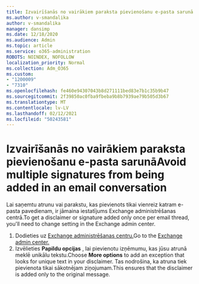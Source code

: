 ```yaml
---
title: Izvairīšanās no vairākiem paraksta pievienošanu e-pasta sarunā
ms.author: v-smandalika
author: v-smandalika
manager: dansimp
ms.date: 12/18/2020
ms.audience: Admin
ms.topic: article
ms.service: o365-administration
ROBOTS: NOINDEX, NOFOLLOW
localization_priority: Normal
ms.collection: Adm_O365
ms.custom:
- "1200009"
- "7310"
ms.openlocfilehash: fe460e94307043b8d271111bed83e7b1c35b9b47
ms.sourcegitcommit: 2f39850ac0fba9fbeba9b8b7939ae79b505d3b67
ms.translationtype: MT
ms.contentlocale: lv-LV
ms.lasthandoff: 02/12/2021
ms.locfileid: "50243581"
---
```

# <a name="avoid-multiple-signatures-from-being-added-in-an-email-conversation"></a><span data-ttu-id="4ec1f-102">Izvairīšanās no vairākiem paraksta pievienošanu e-pasta sarunā</span><span class="sxs-lookup"><span data-stu-id="4ec1f-102">Avoid multiple signatures from being added in an email conversation</span></span>

<span data-ttu-id="4ec1f-103">Lai saņemtu atrunu vai parakstu, kas pievienots tikai vienreiz katram e-pasta pavedienam, ir jāmaina iestatījums Exchange administrēšanas centrā.</span><span class="sxs-lookup"><span data-stu-id="4ec1f-103">To get a disclaimer or signature added only once per email thread, you'll need to change setting in the Exchange admin center.</span></span>

1. <span data-ttu-id="4ec1f-104">Dodieties uz [Exchange administrēšanas centru.](https://go.microsoft.com/fwlink/p/?linkid=2059104)</span><span class="sxs-lookup"><span data-stu-id="4ec1f-104">Go to the [Exchange admin center.](https://go.microsoft.com/fwlink/p/?linkid=2059104)</span></span>
2. <span data-ttu-id="4ec1f-105">Izvēlieties **Papildu opcijas** , lai pievienotu izņēmumu, kas jūsu atrunā meklē unikālu tekstu.</span><span class="sxs-lookup"><span data-stu-id="4ec1f-105">Choose **More options** to add an exception that looks for unique text in your disclaimer.</span></span> <span data-ttu-id="4ec1f-106">Tas nodrošina, ka atruna tiek pievienota tikai sākotnējam ziņojumam.</span><span class="sxs-lookup"><span data-stu-id="4ec1f-106">This ensures that the disclaimer is added only to the original message.</span></span>

